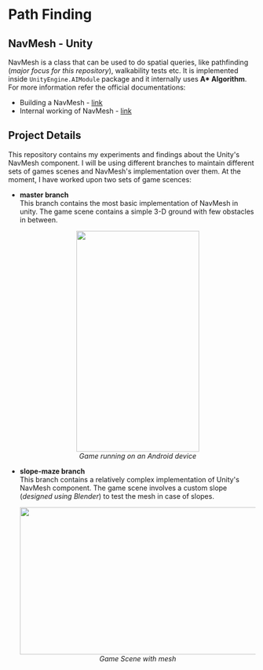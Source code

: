 # Path Finding

## NavMesh - Unity

NavMesh is a class that can be used to do spatial queries, like pathfinding (_major focus for this repository_), walkability tests etc. 
It is implemented inside `UnityEngine.AIModule` package and it internally uses **A\* Algorithm**.
<br />
For more information refer the official documentations:
* Building a NavMesh - [link](https://docs.unity3d.com/Manual/nav-BuildingNavMesh.html)
* Internal working of NavMesh - [link](https://docs.unity3d.com/Manual/nav-InnerWorkings.html)

## Project Details
This repository contains my experiments and findings about the Unity's NavMesh component. I will be using different branches to maintain different sets of
games scenes and NavMesh's implementation over them. At the moment, I have worked upon two sets of game scences:
* **master branch**
  <br />
  This branch contains the most basic implementation of NavMesh in unity. The game scene contains a simple 3-D ground with few obstacles in between.
  <br />
  <div align="center">
    <img src="https://user-images.githubusercontent.com/46667021/95844714-d8cbeb00-0d66-11eb-9cad-502c15810752.jpg" width="250" height="450" />
    <br />
    <i>Game running on an Android device</i>
  </div>
  
* **slope-maze branch**
  <br />
  This branch contains a relatively complex implementation of Unity's NavMesh component. The game scene involves a custom slope (_designed using Blender_) to test the mesh
  in case of slopes.
  <br />
  <div align="center">
    <img src="https://user-images.githubusercontent.com/46667021/95842883-b638d280-0d64-11eb-8061-4fd08fd84078.jpg" width="500" height="300" />
    <br />
    <i>Game Scene with mesh</i>
  </div>
  
  
  
  
